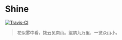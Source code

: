 # Shine
[![Travis-CI](https://api.travis-ci.org/7le/7le.github.io.svg?branch=blog)](http://7le.top/)

>花似雾中看，拨云见南山。鲲鹏九万里，一览众山小。
